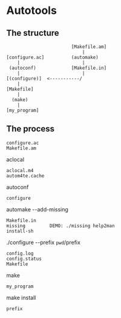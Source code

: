 # Autotools

## The structure

                            [Makefile.am]
                                |
    [configure.ac]          (automake)
        |                       |
     (autoconf)             [Makefile.in]
        |                       |
    [(configure)]  <-----------/
        |
    [Makefile]
        |
      (make)
        |
    [my_program]


## The process

    configure.ac
    Makefile.am

aclocal

    aclocal.m4
    autom4te.cache

autoconf

    configure

automake --add-missing

    Makefile.in
    missing         DEMO: ./missing help2man
    install-sh

./configure --prefix `pwd`/prefix

    config.log
    config.status
    Makefile

make

    my_program

make install

    prefix
